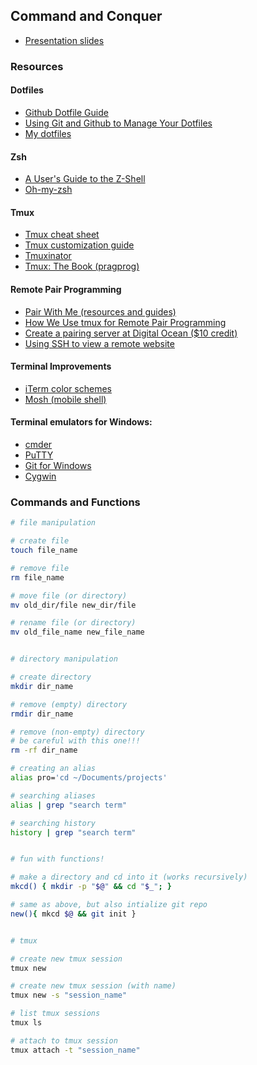 ## Command and Conquer
- [Presentation slides](https://jonoliver.github.io/command-and-conquer/)

### Resources

#### Dotfiles
- [Github Dotfile Guide](https://dotfiles.github.io/)
- [Using Git and Github to Manage Your Dotfiles](http://blog.smalleycreative.com/tutorials/using-git-and-github-to-manage-your-dotfiles/)
- [My dotfiles](https://github.com/jonoliver/dotfiles)

#### Zsh
- [A User's Guide to the Z-Shell](http://zsh.sourceforge.net/Guide/zshguide.html)
- [Oh-my-zsh](https://github.com/robbyrussell/oh-my-zsh)

#### Tmux
- [Tmux cheat sheet](https://gist.github.com/MohamedAlaa/2961058)
- [Tmux customization guide](http://www.hamvocke.com/blog/a-guide-to-customizing-your-tmux-conf/)
- [Tmuxinator](https://github.com/tmuxinator/tmuxinator)
- [Tmux: The Book (pragprog)](https://pragprog.com/book/bhtmux/tmux)

#### Remote Pair Programming
- [Pair With Me (resources and guides)](http://www.pairprogramwith.me/)
- [How We Use tmux for Remote Pair Programming](http://pivotallabs.com/how-we-use-tmux-for-remote-pair-programming/)
- [Create a pairing server at Digital Ocean ($10 credit)](https://m.do.co/c/da72a8bfea8d)
- [Using SSH to view a remote website](ssh_proxy.md)

#### Terminal Improvements
- [iTerm color schemes](http://iterm2colorschemes.com/)
- [Mosh (mobile shell)](https://mosh.org/)

#### Terminal emulators for Windows:
- [cmder](http://cmder.net/)
- [PuTTY](http://www.putty.org/)
- [Git for Windows](https://git-scm.com/downloads)
- [Cygwin](https://www.cygwin.com/)

### Commands and Functions

```bash
# file manipulation

# create file
touch file_name

# remove file
rm file_name

# move file (or directory)
mv old_dir/file new_dir/file

# rename file (or directory)
mv old_file_name new_file_name


# directory manipulation

# create directory
mkdir dir_name

# remove (empty) directory
rmdir dir_name

# remove (non-empty) directory
# be careful with this one!!!
rm -rf dir_name

# creating an alias
alias pro='cd ~/Documents/projects'

# searching aliases
alias | grep "search term"

# searching history
history | grep "search term"


# fun with functions!

# make a directory and cd into it (works recursively)
mkcd() { mkdir -p "$@" && cd "$_"; }

# same as above, but also intialize git repo
new(){ mkcd $@ && git init }


# tmux

# create new tmux session
tmux new

# create new tmux session (with name)
tmux new -s "session_name"

# list tmux sessions
tmux ls

# attach to tmux session
tmux attach -t "session_name"

```
